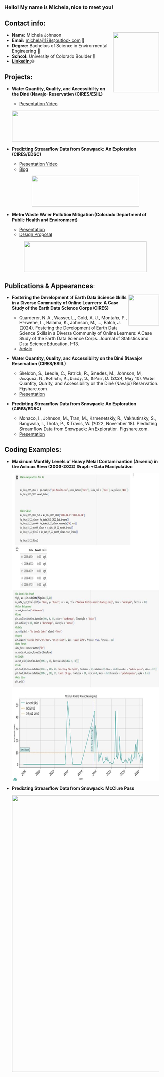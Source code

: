 ### Hello! My name is Michela, nice to meet you! 





## Contact info:
<img src="headshot.jpg" width="150" height= "195" img align="right"/>

- **Name:** Michela Johnson
- **Email:** michelaj1188@outlook.com 📩
- **Degree:** Bachelors of Science in Environmental Engineering 🍃
- **School:** University of Colorado Boulder 🐃
- [**LinkedIn:**](linkedin.com/in/michela-johnson-363545217)🌐



## Projects:
- **Water Quantity, Quality, and Accessibility on the Diné  (Navajo) Reservation (CIRES/ESIIL)**
    - [Presentation Video](https://www.youtube.com/watch?v=I8ltH6REyzo)

   <p align="center">
      <img src="LogoESIIL.JPG" 
        Height = "100" Width = "600" />

- **Predicting Streamflow Data from Snowpack: An Exploration (CIRES/EDSC)**
    - [Presentation Video](https://www.youtube.com/watch?v=w3hB6zGFr-Q&ab_channel=EarthLabCUBoulder) 
    - [Blog](https://earthlab.colorado.edu/blog/predicting-streamflow-data-snowpack-exploration)

   <p align="center">
      <img src="EarthLab.JPG" 
        Height = "100" Width = "350" />
          
- **Metro Waste Water Pollution Mitigation (Colorado Department of Public Health and Environment)**
     - [Presentation](https://drive.google.com/file/d/1aSRuz1rF5L0bGvu2tux_wTd0l6bRyhEj/view?usp=sharing)
     - [Design Proposal](https://drive.google.com/file/d/1G-6rgwWbJJHqQt3QZHuGDj1wC-FZci6y/view)

     <p align="center">
       <img src="LogoMWW.JPG" 
        Height = "100" Width = "400" />







## Publications & Appearances:
 <img src="CULogo.jpg" 
        Height = "100" Width = "100" img align="right"/>

- **Fostering the Development of Earth Data Science Skills in a Diverse Community of Online Learners: A Case Study of the Earth Data Science Corps (CIRES)**
    - Quarderer, N. A., Wasser, L., Gold, A. U., Montaño, P., Herwehe, L., Halama, K., Johnson, M., ..., Balch, J. (2024). Fostering the Development of Earth Data Science Skills in a Diverse Community of Online Learners: A Case Study of the Earth Data Science Corps. Journal of Statistics and Data Science Education, 1–13.
    - [Article](https://www.tandfonline.com/doi/full/10.1080/26939169.2024.2362886)

- **Water Quantity, Quality, and Accessibility on the Diné  (Navajo) Reservation (CIRES/ESIIL)**
    - Sheldon, S., Leedle, C., Patrick, R., Smedes, M., Johnson, M., Jacquez, N., Rohlehr, K., Brady, S., & Parr, D. (2024, May 16). Water Quantity, Quality, and Accessibility on the Diné (Navajo) Reservation. Figshare.com.
    - [Presentation](https://doi.org/10.6084/m9.figshare.25843900.v1)
    
- **Predicting Streamflow Data from Snowpack: An Exploration (CIRES/EDSC)**
    - Monaco, I., Johnson, M., Tran, M., Kamenetskiy, R., Vakhutinsky, S., Rangwala, I., Thota, P., & Travis, W. (2022, November 18). Predicting Streamflow Data from Snowpack: An Exploration. Figshare.com.
    - [Presentation]( https://doi.org/10.6084/m9.figshare.21583491.v2 )

## Coding Examples:
- **Maximum Monthly Levels of Heavy Metal Contaminantion (Arsenic) in the Animas River (2006-2022) Graph + Data Manipulation**
    <p align="center">
       <img src="As Group pic.JPG" 
        Height = "1000" Width = "900" />
- **Predicting Streamflow Data from Snowpack: McClure Pass**
   <p align="center">
       <img src="McClure_plots.PNG" 
        Height = "900" Width = "700" />

